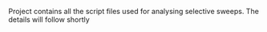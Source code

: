 Project contains all the script files used for analysing selective sweeps.
The details will follow shortly
